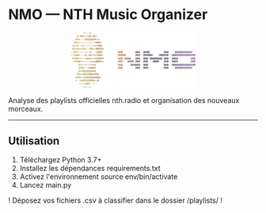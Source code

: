 # NMO — NTH Music Organizer

<center><img src="https://github.com/nath444/NMO/blob/main/logo.png?raw=true" width="50%"></center>

Analyse des playlists officielles nth.radio et organisation des nouveaux morceaux.

---

## Utilisation

1. Téléchargez Python 3.7+
2. Installez les dépendances requirements.txt
3. Activez l'environnement source env/bin/activate
4. Lancez main.py

! Déposez vos fichiers .csv à classifier dans le dossier /playlists/ !
